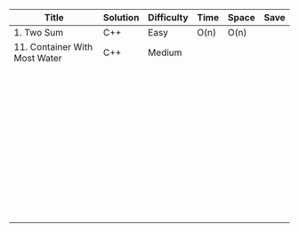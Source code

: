 | Title                         | Solution | Difficulty | Time | Space | Save |
| ----------------------------- | -------- | ---------- | ---- | ----- | ---- |
| 1. Two Sum                    | C++      | Easy       | O(n) | O(n)  |      |
| 11. Container With Most Water | C++      | Medium     |      |       |      |
|                               |          |            |      |       |      |
|                               |          |            |      |       |      |
|                               |          |            |      |       |      |
|                               |          |            |      |       |      |
|                               |          |            |      |       |      |
|                               |          |            |      |       |      |
|                               |          |            |      |       |      |
|                               |          |            |      |       |      |
|                               |          |            |      |       |      |
|                               |          |            |      |       |      |
|                               |          |            |      |       |      |
|                               |          |            |      |       |      |
|                               |          |            |      |       |      |
|                               |          |            |      |       |      |
|                               |          |            |      |       |      |
|                               |          |            |      |       |      |
|                               |          |            |      |       |      |
|                               |          |            |      |       |      |
|                               |          |            |      |       |      |
|                               |          |            |      |       |      |
|                               |          |            |      |       |      |
|                               |          |            |      |       |      |
|                               |          |            |      |       |      |
|                               |          |            |      |       |      |
|                               |          |            |      |       |      |
|                               |          |            |      |       |      |
|                               |          |            |      |       |      |
|                               |          |            |      |       |      |
|                               |          |            |      |       |      |
|                               |          |            |      |       |      |
|                               |          |            |      |       |      |
|                               |          |            |      |       |      |
|                               |          |            |      |       |      |
|                               |          |            |      |       |      |
|                               |          |            |      |       |      |
|                               |          |            |      |       |      |
|                               |          |            |      |       |      |
|                               |          |            |      |       |      |
|                               |          |            |      |       |      |
|                               |          |            |      |       |      |
|                               |          |            |      |       |      |
|                               |          |            |      |       |      |
|                               |          |            |      |       |      |
|                               |          |            |      |       |      |
|                               |          |            |      |       |      |
|                               |          |            |      |       |      |
|                               |          |            |      |       |      |

